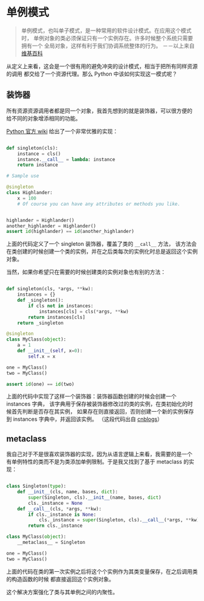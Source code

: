 # 单例模式

> 单例模式，也叫单子模式，是一种常用的软件设计模式。在应用这个模式时，
> 单例对象的类必须保证只有一个实例存在。许多时候整个系统只需要拥有一个
> 全局对象，这样有利于我们协调系统整体的行为。
> －－以上来自[维基百科](http://zh.wikipedia.org/wiki/%E5%8D%95%E4%BE%8B%E6%A8%A1%E5%BC%8F)

从定义上来看，这会是一个很有用的避免冲突的设计模式，相当于把所有同样资源的调用
都交给了一个资源代理。那么 Python 中该如何实现这一模式呢？


## 装饰器

所有资源资源调用者都是同一个对象，我首先想到的就是装饰器，可以很方便的
给不同的对象增添相同的功能。

[Python 官方 wiki](https://wiki.python.org/moin/PythonDecoratorLibrary#Singleton)
给出了一个非常优雅的实现：

```python

def singleton(cls):
    instance = cls()
    instance.__call__ = lambda: instance
    return instance

# Sample use

@singleton
class Highlander:
    x = 100
    # Of course you can have any attributes or methods you like.


highlander = Highlander()
another_highlander = Highlander()
assert id(highlander) == id(another_highlander)

```

上面的代码定义了一个 singleton 装饰器，覆盖了类的 `__call__` 方法，
该方法会在类创建的时候创建一个类的实例，并在之后类每次的实例化时总是返回这个实例对象。

当然，如果你希望只在需要的时候创建类的实例对象也有别的方法：

```python

def singleton(cls, *args, **kw):
    instances = {}
    def _singleton():
        if cls not in instances:
            instances[cls] = cls(*args, **kw)
        return instances[cls]
    return _singleton

@singleton
class MyClass(object):
    a = 1
    def __init__(self, x=0):
        self.x = x

one = MyClass()
two = MyClass()

assert id(one) == id(two)

```

上面的代码中实现了这样一个装饰器：装饰器函数创建的时候会创建一个 instances 字典，
该字典用于保存被装饰器修改过的类的实例，在类初始化的时候首先判断是否存在其实例，
如果存在则直接返回，否则创建一个新的实例保存到 instances 字典中，并返回该实例。
（这段代码出自 [cnblogs](http://www.cnblogs.com/goodhacker/p/3366618.html)）


## metaclass

我自己对于不是很喜欢装饰器的实现，因为从语言逻辑上来看，我需要的是一个
有单例特性的类而不是为类添加单例限制。于是我又找到了基于 metaclass 的实现：

```python

class Singleton(type):
    def __init__(cls, name, bases, dict):
        super(Singleton, cls).__init__(name, bases, dict)
        cls._instance = None
    def __call__(cls, *args, **kw):
        if cls._instance is None:
            cls._instance = super(Singleton, cls).__call__(*args, **kw)
        return cls._instance

class MyClass(object):
    __metaclass__ = Singleton

one = MyClass()
two = MyClass()

```

上面的代码在类的第一次实例之后将这个个实例作为其类变量保存，在之后调用类的构造函数的时候
都直接返回这个实例对象。

这个解决方案强化了类与其单例之间的内聚性。
